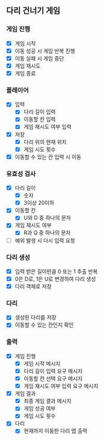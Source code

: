 ## 다리 건너기 게임
### 게임 진행
- [X] 게임 시작
- [X] 이동 성공 시 게임 반복 진행
- [X] 이동 실패 시 게임 중단
- [X] 게임 재시도
- [X] 게임 종료

### 플레이어
- [X] 입력
  - [X] 다리 길이 입력
  - [X] 이동할 칸 입력
  - [X] 게임 재시도 여부 입력
- [X] 저장
  - [X] 다리 위의 현재 위치
  - [X] 게임 시도 횟수
- [X] 이동할 수 있는 칸 입력 시 이동

### 유효성 검사
- [X] 다리 길이
  - [X] 숫자
  - [X] 3이상 20이하
- [X] 이동할 칸
  - [X] U와 D 중 하나의 문자
- [X] 게임 재시도 여부
  - [X] R과 Q 중 하나의 문자
- [ ] 예외 발생 시 다시 입력 요청

### 다리 생성
- [X] 입력 받은 길이만큼 0 또는 1 추출 반복
- [X] 0은 D로, 1은 U로 변경하여 다리 생성
- [X] 다리 객체로 저장

### 다리
- [X] 생성된 다리를 저장
- [X] 이동할 수 있는 칸인지 확인

### 출력
- [X] 게임 진행
  - [X] 게임 시작 메시지
  - [X] 다리 길이 입력 요구 메시지
  - [X] 이동할 칸 선택 요구 메시지
  - [X] 게임 재시도 여부 입력 요구 메시지
- [X] 게임 결과
  - [X] 최종 게임 결과 메시지
  - [X] 게임 성공 여부
  - [X] 게임 시도 횟수
- [X] 다리
  - [X] 현재까지 이동한 다리 맵 출력
